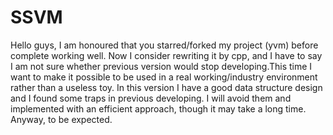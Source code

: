 # SSVM

Hello guys, I am honoured that you starred/forked my project (yvm) before complete working well.
Now I consider rewriting it by cpp, and I have to say I am not sure whether previous version would
stop developing.This time I want to make it possible to be used in a real working/industry
environment rather than a useless toy. In this version I have a good data structure design and
I found some traps in previous developing. I will avoid them and implemented with an efficient approach,
though it may take a long time. Anyway, to be expected.